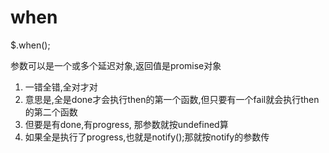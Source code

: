 # when

$.when();

参数可以是一个或多个延迟对象,返回值是promise对象

1. 一错全错,全对才对
2. 意思是,全是done才会执行then的第一个函数,但只要有一个fail就会执行then的第二个函数
3. 但要是有done,有progress,  那参数就按undefined算
4. 如果全是执行了progress,也就是notify();那就按notify的参数传